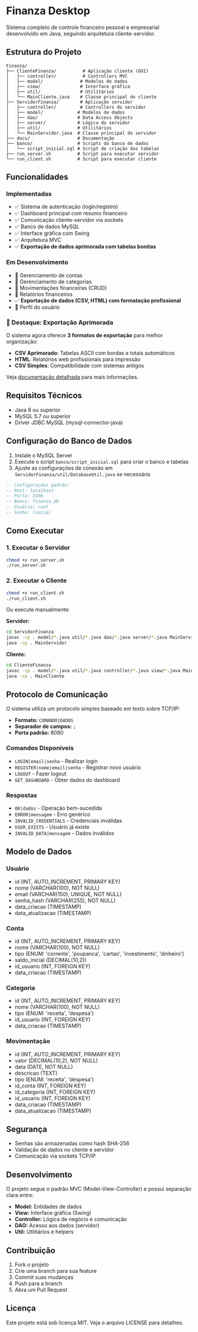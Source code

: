 # Finanza Desktop

Sistema completo de controle financeiro pessoal e empresarial desenvolvido em Java, seguindo arquitetura cliente-servidor.

## Estrutura do Projeto

```
Finanza/
├── ClienteFinanza/          # Aplicação cliente (GUI)
│   ├── controller/          # Controllers MVC
│   ├── model/              # Modelos de dados
│   ├── view/               # Interface gráfica
│   ├── util/               # Utilitários
│   └── MainCliente.java    # Classe principal do cliente
├── ServidorFinanza/        # Aplicação servidor
│   ├── controller/         # Controllers do servidor
│   ├── model/             # Modelos de dados
│   ├── dao/               # Data Access Objects
│   ├── server/            # Lógica do servidor
│   ├── util/              # Utilitários
│   └── MainServidor.java  # Classe principal do servidor
├── docs/                  # Documentação
├── banco/                 # Scripts do banco de dados
│   └── script_inicial.sql # Script de criação das tabelas
├── run_server.sh          # Script para executar servidor
└── run_client.sh          # Script para executar cliente
```

## Funcionalidades

### Implementadas
- ✅ Sistema de autenticação (login/registro)
- ✅ Dashboard principal com resumo financeiro
- ✅ Comunicação cliente-servidor via sockets
- ✅ Banco de dados MySQL
- ✅ Interface gráfica com Swing
- ✅ Arquitetura MVC
- ✅ **Exportação de dados aprimorada com tabelas bonitas**

### Em Desenvolvimento
- 🔄 Gerenciamento de contas
- 🔄 Gerenciamento de categorias
- 🔄 Movimentações financeiras (CRUD)
- 🔄 Relatórios financeiros
- ✅ **Exportação de dados (CSV, HTML) com formatação profissional**
- 🔄 Perfil do usuário

### 🎯 Destaque: Exportação Aprimorada
O sistema agora oferece **3 formatos de exportação** para melhor organização:
- **CSV Aprimorado**: Tabelas ASCII com bordas e totais automáticos
- **HTML**: Relatórios web profissionais para impressão
- **CSV Simples**: Compatibilidade com sistemas antigos

Veja [documentação detalhada](docs/EXPORTACAO_APRIMORADA.md) para mais informações.

## Requisitos Técnicos

- Java 8 ou superior
- MySQL 5.7 ou superior
- Driver JDBC MySQL (mysql-connector-java)

## Configuração do Banco de Dados

1. Instale o MySQL Server
2. Execute o script `banco/script_inicial.sql` para criar o banco e tabelas
3. Ajuste as configurações de conexão em `ServidorFinanza/util/DatabaseUtil.java` se necessário

```sql
-- Configurações padrão:
-- Host: localhost
-- Porta: 3306
-- Banco: finanza_db
-- Usuário: root
-- Senha: (vazia)
```

## Como Executar

### 1. Executar o Servidor
```bash
chmod +x run_server.sh
./run_server.sh
```

### 2. Executar o Cliente
```bash
chmod +x run_client.sh
./run_client.sh
```

Ou execute manualmente:

**Servidor:**
```bash
cd ServidorFinanza
javac -cp . model/*.java util/*.java dao/*.java server/*.java MainServidor.java
java -cp . MainServidor
```

**Cliente:**
```bash
cd ClienteFinanza
javac -cp . model/*.java util/*.java controller/*.java view/*.java MainCliente.java
java -cp . MainCliente
```

## Protocolo de Comunicação

O sistema utiliza um protocolo simples baseado em texto sobre TCP/IP:

- **Formato:** `COMANDO|DADOS`
- **Separador de campos:** `;`
- **Porta padrão:** 8080

### Comandos Disponíveis

- `LOGIN|email|senha` - Realizar login
- `REGISTER|nome|email|senha` - Registrar novo usuário
- `LOGOUT` - Fazer logout
- `GET_DASHBOARD` - Obter dados do dashboard

### Respostas

- `OK|dados` - Operação bem-sucedida
- `ERROR|mensagem` - Erro genérico
- `INVALID_CREDENTIALS` - Credenciais inválidas
- `USER_EXISTS` - Usuário já existe
- `INVALID_DATA|mensagem` - Dados inválidos

## Modelo de Dados

### Usuário
- id (INT, AUTO_INCREMENT, PRIMARY KEY)
- nome (VARCHAR(100), NOT NULL)
- email (VARCHAR(150), UNIQUE, NOT NULL)
- senha_hash (VARCHAR(255), NOT NULL)
- data_criacao (TIMESTAMP)
- data_atualizacao (TIMESTAMP)

### Conta
- id (INT, AUTO_INCREMENT, PRIMARY KEY)
- nome (VARCHAR(100), NOT NULL)
- tipo (ENUM: 'corrente', 'poupanca', 'cartao', 'investimento', 'dinheiro')
- saldo_inicial (DECIMAL(10,2))
- id_usuario (INT, FOREIGN KEY)
- data_criacao (TIMESTAMP)

### Categoria
- id (INT, AUTO_INCREMENT, PRIMARY KEY)
- nome (VARCHAR(100), NOT NULL)
- tipo (ENUM: 'receita', 'despesa')
- id_usuario (INT, FOREIGN KEY)
- data_criacao (TIMESTAMP)

### Movimentação
- id (INT, AUTO_INCREMENT, PRIMARY KEY)
- valor (DECIMAL(10,2), NOT NULL)
- data (DATE, NOT NULL)
- descricao (TEXT)
- tipo (ENUM: 'receita', 'despesa')
- id_conta (INT, FOREIGN KEY)
- id_categoria (INT, FOREIGN KEY)
- id_usuario (INT, FOREIGN KEY)
- data_criacao (TIMESTAMP)
- data_atualizacao (TIMESTAMP)

## Segurança

- Senhas são armazenadas como hash SHA-256
- Validação de dados no cliente e servidor
- Comunicação via sockets TCP/IP

## Desenvolvimento

O projeto segue o padrão MVC (Model-View-Controller) e possui separação clara entre:

- **Model:** Entidades de dados
- **View:** Interface gráfica (Swing)
- **Controller:** Lógica de negócio e comunicação
- **DAO:** Acesso aos dados (servidor)
- **Util:** Utilitários e helpers

## Contribuição

1. Fork o projeto
2. Crie uma branch para sua feature
3. Commit suas mudanças
4. Push para a branch
5. Abra um Pull Request

## Licença

Este projeto está sob licença MIT. Veja o arquivo LICENSE para detalhes.